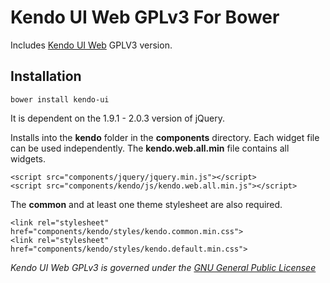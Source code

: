 # Kendo UI Web GPLv3 For Bower

Includes [Kendo UI Web](http://demos.kendoui.com/web) GPLV3 version.

## Installation

    bower install kendo-ui

It is dependent on the 1.9.1 - 2.0.3 version of jQuery.

Installs into the **kendo** folder in the **components** directory.  Each widget file can be used independently.  The **kendo.web.all.min** file contains all widgets.

    <script src="components/jquery/jquery.min.js"></script>
    <script src="components/kendo/js/kendo.web.all.min.js"></script>

The **common** and at least one theme stylesheet are also required.

    <link rel="stylesheet" href="components/kendo/styles/kendo.common.min.css">
    <link rel="stylesheet" href="components/kendo/styles/kendo.default.min.css">

*Kendo UI Web GPLv3 is governed under the [GNU General Public Licensee](http://opensource.org/licenses/GPL-3.0)*
